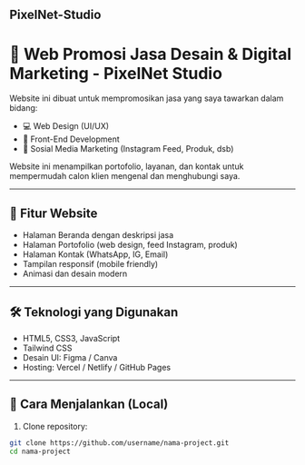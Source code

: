 ## PixelNet-Studio

# 🎨 Web Promosi Jasa Desain & Digital Marketing - PixelNet Studio

Website ini dibuat untuk mempromosikan jasa yang saya tawarkan dalam bidang:
- 💻 Web Design (UI/UX)
- 🧱 Front-End Development
- 📱 Sosial Media Marketing (Instagram Feed, Produk, dsb)

Website ini menampilkan portofolio, layanan, dan kontak untuk mempermudah calon klien mengenal dan menghubungi saya.

---

## 📌 Fitur Website

- Halaman Beranda dengan deskripsi jasa
- Halaman Portofolio (web design, feed Instagram, produk)
- Halaman Kontak (WhatsApp, IG, Email)
- Tampilan responsif (mobile friendly)
- Animasi dan desain modern

---

## 🛠️ Teknologi yang Digunakan

- HTML5, CSS3, JavaScript
- Tailwind CSS 
- Desain UI: Figma / Canva
- Hosting: Vercel / Netlify / GitHub Pages

---

## 🚀 Cara Menjalankan (Local)

1. Clone repository:

```bash
git clone https://github.com/username/nama-project.git
cd nama-project
